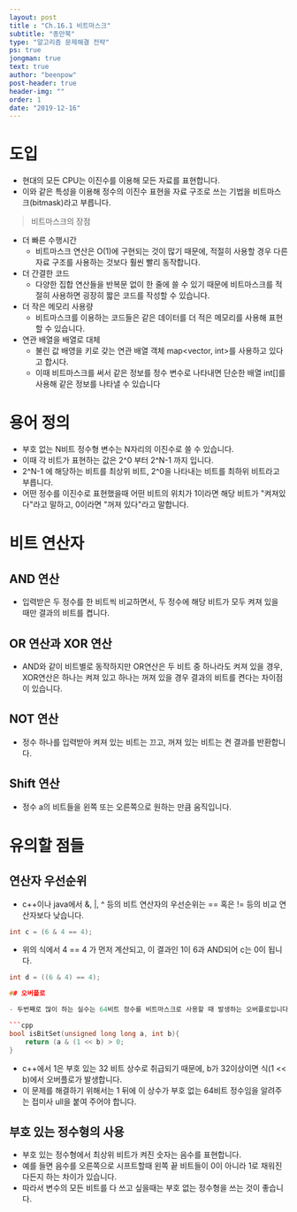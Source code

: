 ```yaml
---
layout: post
title : "Ch.16.1 비트마스크"
subtitle: "종만북"
type: "알고리즘 문제해결 전략"
ps: true
jongman: true
text: true
author: "beenpow"
post-header: true
header-img: ""
order: 1
date: "2019-12-16"
---
```


# 도입

- 현대의 모든 CPU는 이진수를 이용해 모든 자료를 표현합니다.
- 이와 같은 특성을 이용해 정수의 이진수 표현을 자료 구조로 쓰는 기법을 비트마스크(bitmask)라고
  부릅니다.

> 비트마스크의 장점
- 더 빠른 수행시간
    - 비트마스크 연산은 O(1)에 구현되는 것이 많기 때문에, 적절히 사용할 경우 다른 자료 구조를
      사용하는 것보다 훨씬 빨리 동작합니다.
- 더 간결한 코드
    - 다양한 집합 연산들을 반복문 없이 한 줄에 쓸 수 있기 때문에 비트마스크를 적절히 사용하면 굉장히
      짧은 코드를 작성할 수 있습니다.
- 더 작은 메모리 사용량
    - 비트마스크를 이용하는 코드들은 같은 데이터를 더 적은 메모리를 사용해 표현할 수 있습니다.
- 연관 배열을 배열로 대체
    - 불린 값 배영을 키로 갖는 연관 배열 객체 map<vector<bool>, int>를 사용하고 있다고 합시다.
    - 이때 비트마스크를 써서 같은 정보를 정수 변수로 나타내면 단순한 배열 int[]를 사용해 같은 정보를
      나타낼 수 있습니다

# 용어 정의

- 부호 없는 N비트 정수형 변수는 N자리의 이진수로 쓸 수 있습니다.
- 이때 각 비트가 표현하는 값은 2^0 부터 2^N-1 까지 입니다.
- 2^N-1 에 해당하는 비트를 최상위 비트, 2^0을 나타내는 비트를 최하위 비트라고 부릅니다.
- 어떤 정수를 이진수로 표현했을때 어떤 비트의 위치가 1이라면 해당 비트가 "켜져있다"라고 말하고,
  0이라면 "꺼져 있다"라고 말합니다.

# 비트 연산자

## AND 연산

- 입력받은 두 정수를 한 비트씩 비교하면서, 두 정수에 해당 비트가 모두 켜져 있을 때만 결과의 비트를
  켭니다.

## OR 연산과 XOR 연산

- AND와 같이 비트별로 동작하지만 OR연산은 두 비트 중 하나라도 켜져 있을 경우, XOR연산은 하나는 켜져
  있고 하나는 꺼져 있을 경우 결과의 비트를 켠다는 차이점이 있습니다.

## NOT 연산

- 정수 하나를 입력받아 켜져 있는 비트는 끄고, 꺼져 있는 비트는 켠 결과를 반환합니다.

## Shift 연산

- 정수 a의 비트들을 왼쪽 또는 오른쪽으로 원하는 만큼 움직입니다.

# 유의할 점들

## 연산자 우선순위

- c++이나 java에서 &, |, ^ 등의 비트 연산자의 우선순위는 == 혹은 != 등의 비교 연산자보다 낮습니다.

```cpp
int c = (6 & 4 == 4);
```

- 위의 식에서 4 == 4 가 먼저 계산되고, 이 결과인 1이 6과 AND되어 c는 0이 됩니다.

```cpp
int d = ((6 & 4) == 4);

## 오버플로

- 두번째로 많이 하는 실수는 64비트 정수를 비트마스크로 사용할 때 발생하는 오버플로입니다.

```cpp
bool isBitSet(unsigned long long a, int b){
    return (a & (1 << b) > 0;
}
```

- c++에서 1은 부호 있는 32 비트 상수로 취급되기 때문에, b가 32이상이면 식(1 << b)에서 오버플로가
  발생합니다.
- 이 문제를 해결하기 위해서는 1 뒤에 이 상수가 부호 없는 64비트 정수임을 알려주는 접미사 ull을 붙여
  주어야 합니다.

## 부호 있는 정수형의 사용

- 부호 있는 정수형에서 최상위 비트가 켜진 숫자는 음수를 표현합니다.
- 예를 들면 음수를 오른쪽으로 시프트할때 왼쪽 끝 비트들이 0이 아니라 1로 채워진다든지 하는 차이가
  있습니다.
- 따라서 변수의 모든 비트를 다 쓰고 싶을때는 부호 없는 정수형을 쓰는 것이 좋습니다.
